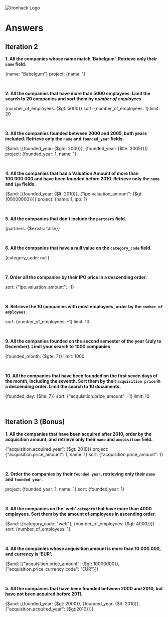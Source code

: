 ![Ironhack Logo](https://i.imgur.com/1QgrNNw.png)

# Answers

## Iteration 2

**1. All the companies whose name match 'Babelgum'. Retrieve only their `name` field.**

<!-- Your Query Goes Here -->

{name: "Babelgum"}
project: {name: 1}

<br>

**2. All the companies that have more than 5000 employees. Limit the search to 20 companies and sort them by _number of employees_.**

<!-- Your Query Goes Here -->

{number_of_employees: {$gt: 5000}}
sort: {number_of_employees: 1}
limit: 20

<br>

**3. All the companies founded between 2000 and 2005, both years included. Retrieve only the `name` and `founded_year` fields.**

<!-- Your Query Goes Here -->

{$and: [{founded_year: {$gte: 2000}}, {founded_year: {$lte: 2005}}]}
project: {founded_year: 1, name: 1}

<br>

**4. All the companies that had a Valuation Amount of more than 100.000.000 and have been founded before 2010. Retrieve only the `name` and `ipo` fields.**

{$and: [{founded_year: {$lt: 2010}}, {"ipo.valuation_amount": {$gt: 100000000}}]}
project: {name: 1, ipo: 1}

<!-- Your Query Goes Here -->

<br>

**5. All the companies that don't include the `partners` field.**

<!-- Your Query Goes Here -->

{partners: {$exists: false}}

<br>

**6. All the companies that have a null value on the `category_code` field.**

<!-- Your Query Goes Here -->

{category_code: null}

<br>

**7. Order all the companies by their IPO price in a descending order.**

<!-- Your Query Goes Here -->

sort: {"ipo.valuation_amount": -1}

<br>

**8. Retrieve the 10 companies with most employees, order by the `number of employees`.**

<!-- Your Query Goes Here -->

sort: {number_of_employees: -1}
limit: 10

<br>

**9. All the companies founded on the second semester of the year (July to December). Limit your search to 1000 companies.**

<!-- Your Query Goes Here -->

{founded_month: {$gte: 7}}
limit: 1000

<br>

**10. All the companies that have been founded on the first seven days of the month, including the seventh. Sort them by their `acquisition price` in a descending order. Limit the search to 10 documents.**

<!-- Your Query Goes Here -->

{founded_day: {$lte: 7}}
sort: {"acquisition.price_amount": -1}
limit: 10

<br>

## Iteration 3 (Bonus)

**1. All the companies that have been acquired after 2010, order by the acquisition amount, and retrieve only their `name` and `acquisition` field.**

<!-- Your Query Goes Here -->

{"acquisition.acquired_year": {$gt: 2010}}
project: {"acquisition.price_amount": 1, name: 1}
sort: {"acquisition.price_amount": 1}

<br>

**2. Order the companies by their `founded year`, retrieving only their `name` and `founded year`.**

<!-- Your Query Goes Here -->

project: {founded_year: 1, name: 1}
sort: {founded_year: 1}

<br>

**3. All the companies on the 'web' `category` that have more than 4000 employees. Sort them by the amount of employees in ascending order.**

<!-- Your Query Goes Here -->

{$and: [{category_code: "web"}, {number_of_employees: {$gt: 4000}}]}
sort: {number_of_employees: 1}

<br>

**4. All the companies whose acquisition amount is more than 10.000.000, and currency is 'EUR'.**

<!-- Your Query Goes Here -->

{$and: [{"acquisition.price_amount": {$gt: 10000000}}, {"acquisition.price_currency_code": "EUR"}]}

<br>

**5. All the companies that have been founded between 2000 and 2010, but have not been acquired before 2011.**

<!-- Your Query Goes Here -->

{$and: [{founded_year: {$gt: 2000}}, {founded_year: {$lt: 2010}}, {"acquisition.acquired_year": {$gt:2010}}]}
<br>
